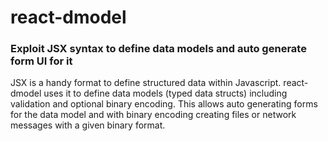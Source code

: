 # react-dmodel

### Exploit JSX syntax to define data models and auto generate form UI for it

JSX is a handy format to define structured data within Javascript. react-dmodel uses it to define data models (typed data structs) including validation and optional binary encoding. This allows auto generating forms for the data model and with binary encoding creating files or network messages with a given binary format.

